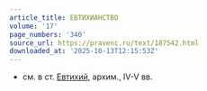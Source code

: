 ```yaml
---
article_title: ЕВТИХИАНСТВО
volume: '17'
page_numbers: '340'
source_url: https://pravenc.ru/text/187542.html
downloaded_at: '2025-10-13T12:15:53Z'
---
```


- см. в ст. [Евтихий](https://pravenc.ru/text/Евтихий.html), архим., IV-V вв.

